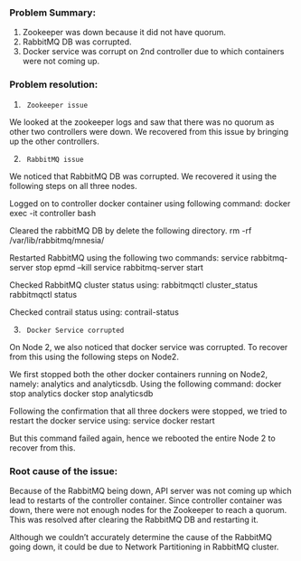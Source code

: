 ### Problem Summary:
 
1. Zookeeper was down because it did not have quorum.
2. RabbitMQ DB was corrupted.
3. Docker service was corrupt on 2nd controller due to which containers were not coming up.
 
### Problem resolution:
 
1.  	Zookeeper issue
We looked at the zookeeper logs and saw that there was no quorum as other two controllers were down. We recovered from this issue by bringing up the other controllers.
 
2.  	RabbitMQ issue
We noticed that RabbitMQ DB was corrupted. We recovered it using the following steps on all three nodes.
 
Logged on to controller docker container using following command:
docker exec -it controller bash
 
Cleared the rabbitMQ DB by delete the following directory.
rm -rf /var/lib/rabbitmq/mnesia/
 
Restarted RabbitMQ using the following two commands:
service rabbitmq-server stop
epmd –kill
service rabbitmq-server start
 
Checked RabbitMQ cluster status using:
rabbitmqctl cluster_status
rabbitmqctl status
    	
Checked contrail status using:
contrail-status
 
3.  	Docker Service corrupted
On Node 2, we also noticed that docker service was corrupted. To recover from this using the following steps on Node2.
 
We first stopped both the other docker containers running on Node2, namely: analytics and analyticsdb. Using the following command:
docker stop analytics
docker stop analyticsdb
 
Following the confirmation that all three dockers were stopped, we tried to restart the docker service using:
service docker restart
 
But this command failed again, hence we rebooted the entire Node 2 to recover from this.
 
 
### Root cause of the issue:
 
Because of the RabbitMQ being down, API server was not coming up which lead to restarts of the controller container. Since controller container was down, there were not enough nodes for the Zookeeper to reach a quorum.  This was resolved after clearing the RabbitMQ DB and restarting it.
 
Although we couldn’t accurately determine the cause of the RabbitMQ going down, it could be due to Network Partitioning in RabbitMQ cluster.  
